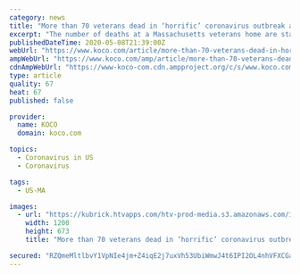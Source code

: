 ```yaml
---
category: news
title: "More than 70 veterans dead in ‘horrific’ coronavirus outbreak at Massachusetts facility"
excerpt: "The number of deaths at a Massachusetts veterans home are staggering. More than 70 veterans have died since the beginning of the pandemic. Now, frustrated employees are speaking out about the horror they saw inside."
publishedDateTime: 2020-05-08T21:39:00Z
webUrl: "https://www.koco.com/article/more-than-70-veterans-dead-in-horrific-coronavirus-outbreak-at-massachusetts-facility/32313994"
ampWebUrl: "https://www.koco.com/amp/article/more-than-70-veterans-dead-in-horrific-coronavirus-outbreak-at-massachusetts-facility/32313994"
cdnAmpWebUrl: "https://www-koco-com.cdn.ampproject.org/c/s/www.koco.com/amp/article/more-than-70-veterans-dead-in-horrific-coronavirus-outbreak-at-massachusetts-facility/32313994"
type: article
quality: 67
heat: 67
published: false

provider:
  name: KOCO
  domain: koco.com

topics:
  - Coronavirus in US
  - Coronavirus

tags:
  - US-MA

images:
  - url: "https://kubrick.htvapps.com/htv-prod-media.s3.amazonaws.com/images/holyoke-soldiers-home-3-1588111978.png?crop=0.998xw:1.00xh;0.00163xw,0&resize=1200:*"
    width: 1200
    height: 673
    title: "More than 70 veterans dead in ‘horrific’ coronavirus outbreak at Massachusetts facility"

secured: "RZQmeMltlbvY1VpNIe4jm+Z4iqE2j7uxVh53UbiWmwJ4t6IPI2OL4nhVFXCGamuzYYxjH7ZXi8PB2f1fuBJgxmqfrsXL9RwU5huI6ZAWOx1/Dx+XTWIvtaP/jaSw3qt+Kqddttu9ZEIlyDLPfRLjZC9xYtoqI69zUA86JXaTNf6+Yeq1bElbG5+nncGeU3Erf/q0Xp7ZJCcsByMpNusgCDwTBmrQP+0Q/+6IGMpX+1vJJ4SmQysB5sLntawUzWTDbu2g72fcubWqXDMfHh2peWVIupRwPzjVVlbsXHBf/jQ3o4/bbhTsa1XFWrofzpUa;nZ0bogoHUrz25D26d7TRFg=="
---
```


